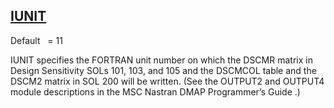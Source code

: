 ## [IUNIT](https://nexus.hexagon.com/documentationcenter/bundle/MSC_Nastran_2022.4/page/Nastran_Combined_Book/qrg/parameters/TOC.IUNIT.xhtml)

Default    = 11

IUNIT specifies the FORTRAN unit number on which the DSCMR matrix in Design Sensitivity SOLs 101, 103, and 105 and the DSCMCOL table and the DSCM2 matrix in SOL 200 will be written. (See the OUTPUT2 and OUTPUT4 module descriptions in the    MSC Nastran DMAP Programmer’s Guide   .)

